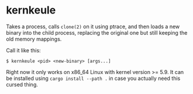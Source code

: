kernkeule
=========

Takes a process, calls `clone(2)` on it using ptrace, and then loads a new binary into the child process, replacing the original one but still keeping the old memory mappings.

Call it like this:
```
$ kernkeule <pid> <new-binary> [args...]
```

Right now it only works on x86_64 Linux with kernel version >= 5.9.
It can be installed using `cargo install --path .` in case you actually need this cursed thing.